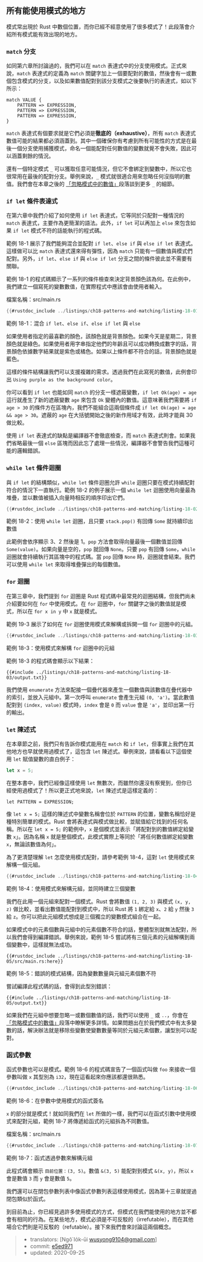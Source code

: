 ## 所有能使用模式的地方

模式常出現於 Rust 中數個位置，而你已經不經意使用了很多模式了！此段落會介紹所有模式能有效出現的地方。

### `match` 分支

如同第六章所討論過的，我們可以在 `match` 表達式中的分支使用模式。正式來說，`match` 表達式的定義為 `match` 關鍵字加上一個要配對的數值，然後會有一或數個包含模式的分支，以及如果數值配對到該分支模式之後要執行的表達式，如以下所示：

```text
match VALUE {
    PATTERN => EXPRESSION,
    PATTERN => EXPRESSION,
    PATTERN => EXPRESSION,
}
```

`match` 表達式有個要求就是它們必須是**徹底的（exhaustive）**，所有 `match` 表達式數值可能的結果都必須涵蓋到。其中一個確保你有考慮到所有可能性的方式是在最後一個分支使用捕獲模式，命名一個能配對任何數值的變數就覺不會失敗，因此可以涵蓋剩餘的情況。

還有一個特定模式 `_` 可以獲取任意可能情況，但它不會綁定到變數中，所以它也很常用在最後的配對分支。舉例來說，`_` 模式就很適合用來忽略任何沒指明的數值。我們會在本章之後的 [「忽略模式中的數值」][ignoring-values-in-a-pattern]<!-- ignore -->段落談到更多 `_` 的細節。

### `if let` 條件表達式

在第六章中我們介紹了如何使用 `if let` 表達式，它等同於只配對一種情況的 `match` 表達式，主要作為更簡潔的語法。此外，`if let` 可以再加上 `else` 來包含如果 `if let` 模式不符的話能執行的程式碼。

範例 18-1 展示了我們能夠混合並配對 `if let`、`else if` 與 `else if let` 表達式。這樣做可以比 `match` 表達式還來得有彈性，因為 `match` 只能有一個數值與模式們配對。另外，`if let`、`else if` 與 `else if let` 分支之間的條件彼此並不需要有關聯。

範例 18-1 的程式碼顯示了一系列的條件檢查來決定背景顏色該為何。在此例中，我們建立一個寫死的變數數值，在實際程式中應該會由使用者輸入。

<span class="filename">檔案名稱：src/main.rs</span>

```rust
{{#rustdoc_include ../listings/ch18-patterns-and-matching/listing-18-01/src/main.rs}}
```

<span class="caption">範例 18-1：混合 `if let`、`else if`、`else if let` 與 `else`</span>

如果使用者指定的最喜歡的顏色，該顏色就是背景顏色。如果今天是星期二，背景顏色就是綠色。如果使用者用字串指定他們的年齡且可以成功轉換成數字的話，背景顏色依據數字結果就是紫色或橘色。如果以上條件都不符合的話，背景顏色就是藍色。

這樣的條件結構讓我們可以支援複雜的需求。透過我們在此寫死的數值，此例會印出 `Using purple as the background color`。

你可以看到 `if let` 也能如同 `match` 的分支一樣遮蔽變數，`if let Ok(age) = age` 這行就產生了新的遮蔽變數 `age` 來包含 `Ok` 變體內的數值。這意味著我們需要將 `if age > 30` 的條件方在區塊內，我們不能組合這兩個條件成 `if let Ok(age) = age && age > 30`。遮蔽的 `age` 在大括號開始之後的新作用域才有效，此時才能與 30 做比較。

使用 `if let` 表達式的缺點是編譯器不會徹底檢查，而 `match` 表達式則會。如果我們省略最後一個 `else` 區塊而因此忘了處理一些情況，編譯器不會警告我們這種可能的邏輯錯誤。

### `while let` 條件迴圈

與 `if let` 的結構類似，`while let` 條件迴圈允許 `while` 迴圈只要在模式持續配對符合的情況下一直執行。範例 18-2 的例子展示一個 `while let` 迴圈使用向量最為堆疊，並以數值被插入向量時相反的順序印出它們。

```rust
{{#rustdoc_include ../listings/ch18-patterns-and-matching/listing-18-02/src/main.rs:here}}
```

<span class="caption">範例 18-2：使用 `while let` 迴圈，且只要 `stack.pop()` 有回傳 `Some` 就持續印出數值</span>

此範例會依序顯示 3、2 然後是 1。`pop` 方法會取得向量最後一個數值並回傳 `Some(value)`。如果向量是空的，`pop` 就回傳 `None`。只要 `pop` 有回傳 `Some`，`while` 迴圈就會持續執行其區塊中的程式碼。當 `pop` 回傳 `None` 時，迴圈就會結束。我們可以使用 `while let` 來取得堆疊彈出的每個數值。

### `for` 迴圈

在第三章中，我們提到 `for` 迴圈是 Rust 程式碼中最常見的迴圈結構，但我們尚未介紹要如何在  `for` 中使用模式。在 `for` 迴圈中，`for` 關鍵字之後的數值就是模式，所以在 `for x in y` 中 `x` 就是模式。

範例 19-3 展示了如何在 `for` 迴圈使用模式來解構或拆開一個 `for` 迴圈中的元組。

```rust
{{#rustdoc_include ../listings/ch18-patterns-and-matching/listing-18-03/src/main.rs:here}}
```

<span class="caption">範例 18-3：使用模式來解構 `for` 迴圈中的元組</span>

範例 18-3 的程式碼會顯示以下結果：

```console
{{#include ../listings/ch18-patterns-and-matching/listing-18-03/output.txt}}
```

我們使用 `enumerate` 方法來配接一個疊代器來產生一個數值與該數值在疊代器中的索引，並放入元組中。第一次呼叫 `enumerate` 會產生元組 `(0, 'a')`。當此數值配對到 `(index, value)` 模式時，`index` 會是 `0` 而 `value` 會是 `'a'`，並印出第一行的輸出。

### `let` 陳述式

在本章節之前，我們只有告訴你模式能用在 `match` 和 `if let`，但事實上我們在其他地方也早就使用過模式了，這包含 `let` 陳述式。舉例來說，請看看以下這個使用 `let` 賦值變數的直白例子：

```rust
let x = 5;
```

在整本書中，我們已經像這樣使用 `let` 無數次，而雖然你還沒有察覺到，但你已經使用過模式了！所以更正式地來說，`let` 陳述式是這樣定義的：

```text
let PATTERN = EXPRESSION;
```

像 `let x = 5;` 這樣的陳述式中變數名稱會位於 `PATTERN` 的位置，變數名稱恰好是種特別簡單的模式。Rust 會將表達式與模式做比較，並賦值給它找到的任何名稱。所以在 `let x = 5;` 的範例中，`x` 是個模式並表示「將配對到的數值綁定給變數 `x`」。因為名稱 `x` 就是整個模式，此模式實際上等同於「將任何數值綁定給變數 `x`，無論該數值為何」。

為了更清楚理解 `let` 怎麼使用模式配對，請參考範例 18-4，這對 `let` 使用模式來解構一個元組。

```rust
{{#rustdoc_include ../listings/ch18-patterns-and-matching/listing-18-04/src/main.rs:here}}
```

<span class="caption">範例 18-4：使用模式來解構元組，並同時建立三個變數</span>

我們在此用一個元組來配對一個模式。Rust 會將數值 `(1, 2, 3)` 與模式 `(x, y, z)` 做比較，並看出數值能配對到模式中，所以 Rust 將 `1` 綁定給 `x`、`2` 給 `y` 然後 `3` 給 `z`。你可以把此元組模式想成是三個獨立的變數模式組合在一起。

如果模式中的元素個數與元組中的元素個數不符合的話，整體型別就無法配對，所以我們會得到編譯錯誤。舉例來說，範例 18-5 嘗試將有三個元素的元組解構到兩個變數中，這樣就無法成功。

```rust,ignore,does_not_compile
{{#rustdoc_include ../listings/ch18-patterns-and-matching/listing-18-05/src/main.rs:here}}
```

<span class="caption">範例 18-5：錯誤的模式結構，因為變數數量與元組元素個數不符</span>

嘗試編譯此程式碼的話，會得到此型別錯誤：

```console
{{#include ../listings/ch18-patterns-and-matching/listing-18-05/output.txt}}
```

如果我們在元組中想要忽略一或數個數值的話，我們可以使用 `_` 或 `..`，你會在[「忽略模式中的數值」][ignoring-values-in-a-pattern]<!-- ignore -->段落中瞭解更多詳情。如果問題出在於我們模式中有太多變數的話，解決辦法就是移除些變數使變數數量等同於元組元素個數，讓型別可以配對。

### 函式參數

函式參數也可以是模式。範例 18-6 的程式碼宣告了一個函式叫做 `foo` 來接收一個參數叫做 `x` 其型別為 `i32`，現在這看起來你應該都還很熟悉。

```rust
{{#rustdoc_include ../listings/ch18-patterns-and-matching/listing-18-06/src/main.rs:here}}
```

<span class="caption">範例 18-6：在參數中使用模式的函式簽名</span>

`x` 的部分就是模式！就如同我們在 `let` 所做的一樣，我們可以在函式引數中使用模式來配對元組，範例 18-7 將傳遞給函式的元組拆為不同數值。

<span class="filename">檔案名稱：src/main.rs</span>

```rust
{{#rustdoc_include ../listings/ch18-patterns-and-matching/listing-18-07/src/main.rs}}
```

<span class="caption">範例 18-7：函式透過參數來解構元組</span>

此程式碼會顯示 `目前位置：(3, 5)`。數值 `&(3, 5)` 能配對到模式 `&(x, y)`，所以 `x` 會是數值 `3` 而 `y` 會是數值 `5`。

我們還可以在閉包參數列表中像函式參數列表這樣使用模式，因為第十三章就提過閉包類似於函式。

到目前為止，你已經見過許多使用模式的方式，但模式在我們能使用的地方並不都會有相同的行為。在某些地方，模式必須是不可反駁的（irrefutable），而在其他場合它們則是可反駁的（refutable）。接下來我們會來討論這兩個概念。

[ignoring-values-in-a-pattern]:
ch18-03-pattern-syntax.html#忽略模式中的數值

> - translators: [Ngô͘ Io̍k-ūi <wusyong9104@gmail.com>]
> - commit: [e5ed971](https://github.com/rust-lang/book/blob/e5ed97128302d5fa45dbac0e64426bc7649a558c/src/ch18-01-all-the-places-for-patterns.md)
> - updated: 2020-09-25

